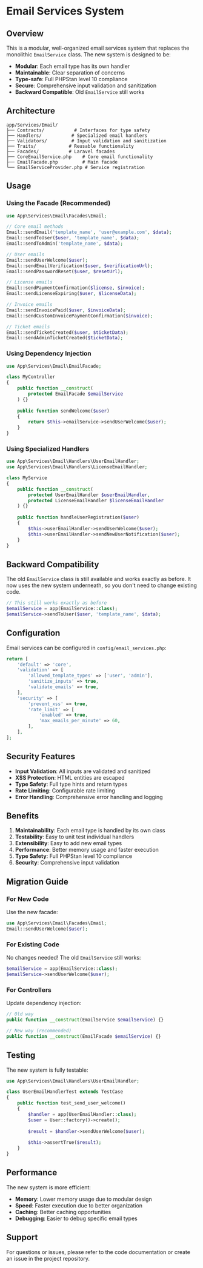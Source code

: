 # Email Services System

## Overview

This is a modular, well-organized email services system that replaces the monolithic `EmailService` class. The new system is designed to be:

- **Modular**: Each email type has its own handler
- **Maintainable**: Clear separation of concerns
- **Type-safe**: Full PHPStan level 10 compliance
- **Secure**: Comprehensive input validation and sanitization
- **Backward Compatible**: Old `EmailService` still works

## Architecture

```
app/Services/Email/
├── Contracts/           # Interfaces for type safety
├── Handlers/           # Specialized email handlers
├── Validators/         # Input validation and sanitization
├── Traits/            # Reusable functionality
├── Facades/           # Laravel facades
├── CoreEmailService.php    # Core email functionality
├── EmailFacade.php         # Main facade
└── EmailServiceProvider.php # Service registration
```

## Usage

### Using the Facade (Recommended)

```php
use App\Services\Email\Facades\Email;

// Core email methods
Email::sendEmail('template_name', 'user@example.com', $data);
Email::sendToUser($user, 'template_name', $data);
Email::sendToAdmin('template_name', $data);

// User emails
Email::sendUserWelcome($user);
Email::sendEmailVerification($user, $verificationUrl);
Email::sendPasswordReset($user, $resetUrl);

// License emails
Email::sendPaymentConfirmation($license, $invoice);
Email::sendLicenseExpiring($user, $licenseData);

// Invoice emails
Email::sendInvoicePaid($user, $invoiceData);
Email::sendCustomInvoicePaymentConfirmation($invoice);

// Ticket emails
Email::sendTicketCreated($user, $ticketData);
Email::sendAdminTicketCreated($ticketData);
```

### Using Dependency Injection

```php
use App\Services\Email\EmailFacade;

class MyController
{
    public function __construct(
        protected EmailFacade $emailService
    ) {}
    
    public function sendWelcome($user)
    {
        return $this->emailService->sendUserWelcome($user);
    }
}
```

### Using Specialized Handlers

```php
use App\Services\Email\Handlers\UserEmailHandler;
use App\Services\Email\Handlers\LicenseEmailHandler;

class MyService
{
    public function __construct(
        protected UserEmailHandler $userEmailHandler,
        protected LicenseEmailHandler $licenseEmailHandler
    ) {}
    
    public function handleUserRegistration($user)
    {
        $this->userEmailHandler->sendUserWelcome($user);
        $this->userEmailHandler->sendNewUserNotification($user);
    }
}
```

## Backward Compatibility

The old `EmailService` class is still available and works exactly as before. It now uses the new system underneath, so you don't need to change existing code.

```php
// This still works exactly as before
$emailService = app(EmailService::class);
$emailService->sendToUser($user, 'template_name', $data);
```

## Configuration

Email services can be configured in `config/email_services.php`:

```php
return [
    'default' => 'core',
    'validation' => [
        'allowed_template_types' => ['user', 'admin'],
        'sanitize_inputs' => true,
        'validate_emails' => true,
    ],
    'security' => [
        'prevent_xss' => true,
        'rate_limit' => [
            'enabled' => true,
            'max_emails_per_minute' => 60,
        ],
    ],
];
```

## Security Features

- **Input Validation**: All inputs are validated and sanitized
- **XSS Protection**: HTML entities are escaped
- **Type Safety**: Full type hints and return types
- **Rate Limiting**: Configurable rate limiting
- **Error Handling**: Comprehensive error handling and logging

## Benefits

1. **Maintainability**: Each email type is handled by its own class
2. **Testability**: Easy to unit test individual handlers
3. **Extensibility**: Easy to add new email types
4. **Performance**: Better memory usage and faster execution
5. **Type Safety**: Full PHPStan level 10 compliance
6. **Security**: Comprehensive input validation

## Migration Guide

### For New Code
Use the new facade:
```php
use App\Services\Email\Facades\Email;
Email::sendUserWelcome($user);
```

### For Existing Code
No changes needed! The old `EmailService` still works:
```php
$emailService = app(EmailService::class);
$emailService->sendUserWelcome($user);
```

### For Controllers
Update dependency injection:
```php
// Old way
public function __construct(EmailService $emailService) {}

// New way (recommended)
public function __construct(EmailFacade $emailService) {}
```

## Testing

The new system is fully testable:

```php
use App\Services\Email\Handlers\UserEmailHandler;

class UserEmailHandlerTest extends TestCase
{
    public function test_send_user_welcome()
    {
        $handler = app(UserEmailHandler::class);
        $user = User::factory()->create();
        
        $result = $handler->sendUserWelcome($user);
        
        $this->assertTrue($result);
    }
}
```

## Performance

The new system is more efficient:
- **Memory**: Lower memory usage due to modular design
- **Speed**: Faster execution due to better organization
- **Caching**: Better caching opportunities
- **Debugging**: Easier to debug specific email types

## Support

For questions or issues, please refer to the code documentation or create an issue in the project repository.
